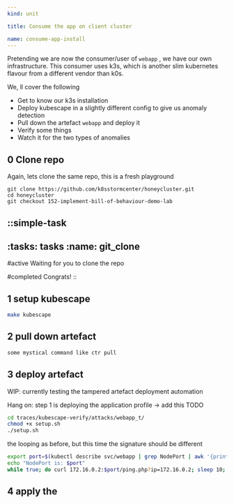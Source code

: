 ```yaml
---
kind: unit

title: Consume the app on client cluster

name: consume-app-install
---
```


Pretending we are now the consumer/user of `webapp` , we have our own infrastructure.
This consumer uses k3s, which is another slim kubernetes flavour from a different vendor than k0s.

We, ll cover the following
 
* Get to know our k3s installation
* Deploy kubescape in a slightly different config to give us anomaly detection
* Pull down the artefact `webapp` and deploy it
* Verify some things
* Watch it for the two types of anomalies
  

## 0 Clone repo
Again, lets clone the same repo, this is a fresh playground
```git
git clone https://github.com/k8sstormcenter/honeycluster.git
cd honeycluster
git checkout 152-implement-bill-of-behaviour-demo-lab 
```
::simple-task
---
:tasks: tasks
:name: git_clone
---
#active
Waiting for you to clone the repo


#completed
Congrats! 
::

## 1 setup kubescape

```sh
make kubescape
```


## 2 pull down artefact

```sh
some mystical command like ctr pull
```


## 3 deploy artefact

WIP: currently testing the tampered artefact deployment automation

Hang on: step 1 is deploying the application profile -> add this TODO
```sh
cd traces/kubescape-verify/attacks/webapp_t/
chmod +x setup.sh
./setup.sh
```



the looping as before, but this time the signature should be different

```sh
export port=$(kubectl describe svc/webapp | grep NodePort | awk '{print $3}' | cut -d '/' -f1)
echo "NodePort is: $port"
while true; do curl 172.16.0.2:$port/ping.php?ip=172.16.0.2; sleep 10; done
```
## 4 apply the 